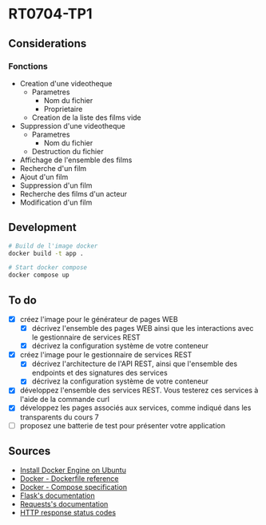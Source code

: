 # RT0704-TP1

## Considerations

### Fonctions

- Creation d'une videotheque
  - Parametres
    - Nom du fichier
    - Proprietaire
  - Creation de la liste des films vide
- Suppression d'une videotheque
  - Parametres
    - Nom du fichier
  - Destruction du fichier
- Affichage de l'ensemble des films
- Recherche d'un film
- Ajout d'un film
- Suppression d'un film
- Recherche des films d'un acteur
- Modification d'un film

## Development

```bash
# Build de l'image docker
docker build -t app .

# Start docker compose
docker compose up
```

## To do

- [x] créez l'image pour le générateur de pages WEB
  - [x] décrivez l'ensemble des pages WEB ainsi que les interactions avec le gestionnaire de services REST
  - [x] décrivez la configuration système de votre conteneur
- [x] créez l'image pour le gestionnaire de services REST
  - [x] décrivez l'architecture de l'API REST, ainsi que l'ensemble des endpoints et des signatures des services
  - [x] décrivez la configuration système de votre conteneur
- [x] développez l'ensemble des services REST. Vous testerez ces services à l'aide de la commande curl
- [x] développez les pages associés aux services, comme indiqué dans les transparents du cours 7
- [ ] proposez une batterie de test pour présenter votre application

## Sources

- [Install Docker Engine on Ubuntu](https://docs.docker.com/engine/install/ubuntu/)
- [Docker - Dockerfile reference](https://docs.docker.com/engine/reference/builder/)
- [Docker - Compose specification](https://docs.docker.com/compose/compose-file/)
- [Flask's documentation](https://flask.palletsprojects.com/en/2.2.x/)
- [Requests's documentation](https://requests.readthedocs.io/en/latest/api/)
- [HTTP response status codes](https://developer.mozilla.org/en-US/docs/Web/HTTP/Status)
